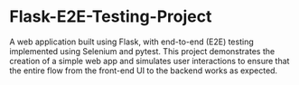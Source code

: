 # Flask-E2E-Testing-Project
A web application built using Flask, with end-to-end (E2E) testing implemented using Selenium and pytest. This project demonstrates the creation of a simple web app and simulates user interactions to ensure that the entire flow from the front-end UI to the backend works as expected.
